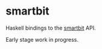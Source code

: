 # smartbit

Haskell bindings to the [smartbit](https://www.smartbit.com.au/) API. 

Early stage work in progress.


